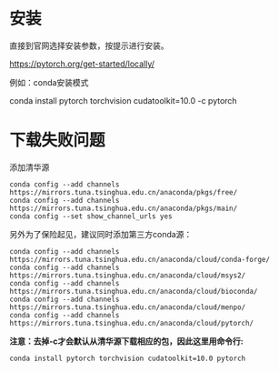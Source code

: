 # 安装

直接到官网选择安装参数，按提示进行安装。

https://pytorch.org/get-started/locally/

例如：conda安装模式

conda install pytorch torchvision cudatoolkit=10.0 -c pytorch

# 下载失败问题

添加清华源

    conda config --add channels https://mirrors.tuna.tsinghua.edu.cn/anaconda/pkgs/free/
    conda config --add channels https://mirrors.tuna.tsinghua.edu.cn/anaconda/pkgs/main/
    conda config --set show_channel_urls yes

另外为了保险起见，建议同时添加第三方conda源：

    conda config --add channels https://mirrors.tuna.tsinghua.edu.cn/anaconda/cloud/conda-forge/
    conda config --add channels https://mirrors.tuna.tsinghua.edu.cn/anaconda/cloud/msys2/
    conda config --add channels https://mirrors.tuna.tsinghua.edu.cn/anaconda/cloud/bioconda/
    conda config --add channels https://mirrors.tuna.tsinghua.edu.cn/anaconda/cloud/menpo/
    conda config --add channels https://mirrors.tuna.tsinghua.edu.cn/anaconda/cloud/pytorch/

**注意：去掉-c才会默认从清华源下载相应的包，因此这里用命令行:**

    conda install pytorch torchvision cudatoolkit=10.0 pytorch
